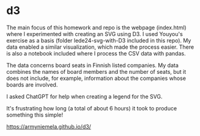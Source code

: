 # d3

The main focus of this homework and repo is the webpage (index.html) where I experimented with creating an SVG using D3. I used Youyou's exercise as a basis (folder lede24-svg-with-D3 included in this repo). My data enabled a similar visualization, which made the process easier. There is also a notebook included where I process the CSV data with pandas.

The data concerns board seats in Finnish listed companies. My data combines the names of board members and the number of seats, but it does not include, for example, information about the companies whose boards are involved.

I asked ChatGPT for help when creating a legend for the SVG.

It's frustrating how long (a total of about 6 hours) it took to produce something this simple!

 https://armyniemela.github.io/d3/

